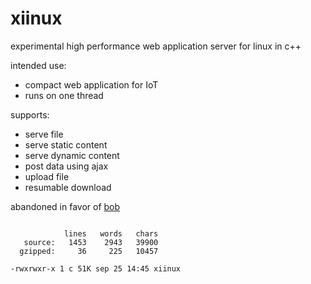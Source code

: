 # xiinux

experimental high performance web application server for linux in c++

intended use:
* compact web application for IoT
* runs on one thread

supports:
* serve file
* serve static content
* serve dynamic content
* post data using ajax
* upload file
* resumable download

abandoned in favor of [bob](https://github.com/calint/bob)

```

            lines   words   chars
   source:   1453    2943   39900
  gzipped:     36     225   10457

-rwxrwxr-x 1 c 51K sep 25 14:45 xiinux

```
